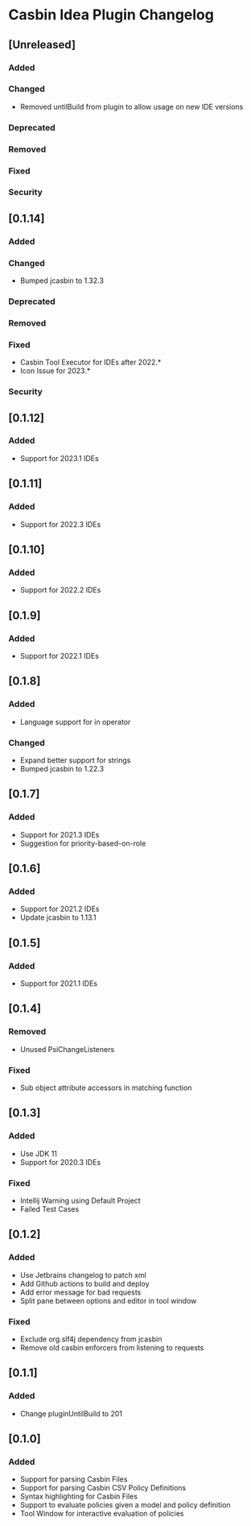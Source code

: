 <!-- Keep a Changelog guide -> https://keepachangelog.com -->

# Casbin Idea Plugin Changelog

## [Unreleased]
### Added

### Changed
- Removed untilBuild from plugin to allow usage on new IDE versions

### Deprecated

### Removed

### Fixed

### Security

## [0.1.14]

### Added

### Changed

- Bumped jcasbin to 1.32.3

### Deprecated

### Removed

### Fixed

- Casbin Tool Executor for IDEs after 2022.*
- Icon Issue for 2023.*

### Security

## [0.1.12]

### Added

- Support for 2023.1 IDEs

## [0.1.11]

### Added

- Support for 2022.3 IDEs

## [0.1.10]

### Added

- Support for 2022.2 IDEs

## [0.1.9]
### Added
- Support for 2022.1 IDEs

## [0.1.8]
### Added
- Language support for in operator

### Changed
- Expand better support for strings
- Bumped jcasbin to 1.22.3

## [0.1.7]
### Added
- Support for 2021.3 IDEs
- Suggestion for priority-based-on-role

## [0.1.6]
### Added
- Support for 2021.2 IDEs
- Update jcasbin to 1.13.1

## [0.1.5]
### Added
- Support for 2021.1 IDEs

## [0.1.4]
### Removed
- Unused PsiChangeListeners

### Fixed
- Sub object attribute accessors in matching function

## [0.1.3]
### Added
- Use JDK 11
- Support for 2020.3 IDEs

### Fixed
- Intellij Warning using Default Project
- Failed Test Cases

## [0.1.2]
### Added
- Use Jetbrains changelog to patch xml
- Add Github actions to build and deploy
- Add error message for bad requests
- Split pane between options and editor in tool window

### Fixed
- Exclude org.slf4j dependency from jcasbin
- Remove old casbin enforcers from listening to requests

## [0.1.1]
### Added
- Change pluginUntilBuild to 201

## [0.1.0]
### Added
- Support for parsing Casbin Files
- Support for parsing Casbin CSV Policy Definitions
- Syntax highlighting for Casbin Files
- Support to evaluate policies given a model and policy definition
- Tool Window for interactive evaluation of policies